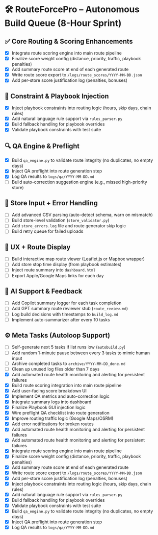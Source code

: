 # 🛠️ RouteForcePro – Autonomous Build Queue (8-Hour Sprint)

## ✅ Core Routing & Scoring Enhancements
- [x] Integrate route scoring engine into main route pipeline
- [x] Finalize score weight config (distance, priority, traffic, playbook penalties)
- [x] Add summary route score at end of each generated route
- [x] Write route score export to `/logs/route_scores/YYYY-MM-DD.json`
- [x] Add per-store score justification log (penalties, bonuses)

## 🧠 Constraint & Playbook Injection
- [x] Inject playbook constraints into routing logic (hours, skip days, chain rules)
- [x] Add natural language rule support via `rules_parser.py`
- [x] Build fallback handling for playbook overrides
- [x] Validate playbook constraints with test suite

## 🔍 QA Engine & Preflight
- [x] Build `qa_engine.py` to validate route integrity (no duplicates, no empty days)
- [x] Inject QA preflight into route generation step
- [x] Log QA results to `logs/qa/YYYY-MM-DD.md`
- [ ] Build auto-correction suggestion engine (e.g., missed high-priority store)

## 🔄 Store Input + Error Handling
- [ ] Add advanced CSV parsing (auto-detect schema, warn on mismatch)
- [ ] Build store-level validation (`store_validator.py`)
- [ ] Add `store_errors.log` file and route generator skip logic
- [ ] Build retry queue for failed uploads

## 🧭 UX + Route Display
- [ ] Build interactive map route viewer (Leaflet.js or Mapbox wrapper)
- [ ] Add store stop time display (from playbook estimates)
- [ ] Inject route summary into `dashboard.html`
- [ ] Export Apple/Google Maps links for each day

## 💬 AI Support & Feedback
- [ ] Add Copilot summary logger for each task completion
- [ ] Add GPT summary route reviewer stub (`route_review.md`)
- [ ] Log build decisions with timestamps to `build_log.md`
- [ ] Implement auto-summarizer after every 10 tasks

## ⚙️ Meta Tasks (Autoloop Support)
- [ ] Self-generate next 5 tasks if list runs low (`autobuild.py`)
- [ ] Add random 1-minute pause between every 3 tasks to mimic human input
- [ ] Archive completed tasks to `archive/YYYY-MM-DD_done.md`
- [ ] Clean up unused log files older than 7 days
- [x] Add automated route health monitoring and alerting for persistent failures
- [x] Build route scoring integration into main route pipeline
- [x] Add user-facing score breakdown UI
- [x] Implement QA metrics and auto-correction logic
- [x] Integrate summary logs into dashboard
- [x] Finalize Playbook GUI injection logic
- [x] Wire preflight QA checklist into route generation
- [x] Improve routing traffic logic (Google Maps/OSRM)
- [x] Add error notifications for broken routes
- [x] Add automated route health monitoring and alerting for persistent failures
- [x] Add automated route health monitoring and alerting for persistent failures
- [x] Integrate route scoring engine into main route pipeline
- [x] Finalize score weight config (distance, priority, traffic, playbook penalties)
- [x] Add summary route score at end of each generated route
- [x] Write route score export to `/logs/route_scores/YYYY-MM-DD.json`
- [x] Add per-store score justification log (penalties, bonuses)
- [x] Inject playbook constraints into routing logic (hours, skip days, chain rules)
- [x] Add natural language rule support via `rules_parser.py`
- [x] Build fallback handling for playbook overrides
- [x] Validate playbook constraints with test suite
- [x] Build `qa_engine.py` to validate route integrity (no duplicates, no empty days)
- [x] Inject QA preflight into route generation step
- [x] Log QA results to `logs/qa/YYYY-MM-DD.md`
